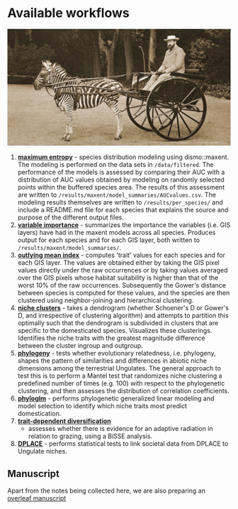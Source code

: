 Available workflows
===================

![](images/Dy4DWFnWkAAx-Qg.jpeg)

1. [**maximum entropy**](1_maxent.rmd) - species distribution modeling using 
   dismo::maxent. The modeling is performed on the data sets in 
   `/data/filtered`. The performance of the models is assessed by comparing 
   their AUC with a distribution of AUC values obtained by modeling on randomly
   selected points within the buffered species area. The results of this 
   assessment are written to `/results/maxent/model_summaries/AUCvalues.csv`.
   The modeling results themselves are written to `/results/per_species/` and
   include a README.md file for each species that explains the source and 
   purpose of the different output files.
2. [**variable importance**](2_variable_importance.rmd) - summarizes the
   importance the variables (i.e. GIS layers) have had in the maxent models 
   across all species. Produces output for each species and for each GIS
   layer, both written to `/results/maxent/model_summaries/`.
3. [**outlying mean index**](3_omi.rmd) - computes 'trait' values for each
   species and for each GIS layer. The values are obtained either by taking the
   GIS pixel values directly under the raw occurrences or by taking values 
   averaged over the GIS pixels whose habitat suitability is higher than 
   that of the worst 10% of the raw occurrences. Subsequently the Gower's 
   distance between species is computed for these values, and the species are 
   then clustered using neighbor-joining and hierarchical clustering.
4. [**niche clusters**](4_niche_clusters.rmd) - takes a dendrogram (whether
   Schoener's D or Gower's D, and irrespective of clustering algorithm) and
   attempts to partition this optimally such that the dendrogram is subdivided
   in clusters that are specific to the domesticated species. Visualizes these
   clusterings. Identifies the niche traits with the greatest magnitude 
   difference between the cluster ingroup and outgroup.
5. [**phylogeny**](5_phylogeny.rmd) - tests whether evolutionary 
   relatedness, i.e. phylogeny, shapes the pattern of similarities and 
   differences in abiotic niche dimensions among the terrestrial Ungulates. The 
   general approach to test this is to perform a Mantel test that randomizes
   niche clustering a predefined number of times (e.g. 100) with respect to the
   phylogenetic clustering, and then assesses the distribution of correlation
   coefficients.
6. [**phyloglm**](6_phyloglm.rmd) - performs phylogenetic generalized linear
   modeling and model selection to identify which niche traits most predict
   domestication.
7. [**trait-dependent diversification**](7_trait-dependent_diversification.rmd)
   - assesses whether there is evidence for an adaptive radiation in relation
   to grazing, using a BiSSE analysis.
8. [**DPLACE**](8_dplace.rmd) - performs statistical tests to link societal
   data from DPLACE to Ungulate niches.

Manuscript
----------

Apart from the notes being collected here, we are also preparing an 
[overleaf manuscript](https://www.overleaf.com/project/5c7cfef8ac6a080f4fd4476a)
